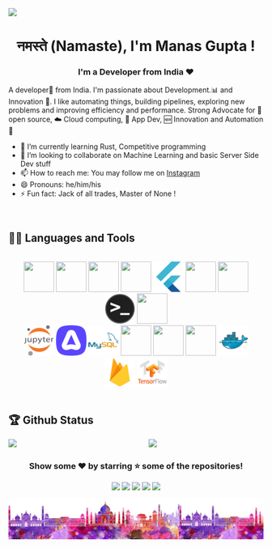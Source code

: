 ![](https://raw.githubusercontent.com/halfrost/halfrost/master/icons/header_.png)

<h1 align="center"> नमस्ते (Namaste), I'm Manas Gupta  ! </h1>

<h3 align="center">I'm a Developer from India ❤</h3>



A developer🎯 from India. I'm passionate about Development.:bar_chart: and Innovation :construction:. I like automating things, building pipelines, exploring new problems and improving efficiency and performance. Strong Advocate for 📜 open source, :cloud: Cloud computing, 🚀 App Dev, :new: Innovation and Automation :robot: 

<!--<img width="50%" align="right" alt="Github Image" src="https://raw.githubusercontent.com/Manas1820/Manas1820/master/profile-first-pr-dark.svg" /> -->

- 🌱 I’m currently learning Rust, Competitive programming
- 👯 I’m looking to collaborate on Machine Learning and basic Server Side Dev stuff
- 📫 How to reach me: You may follow me on [Instagram](https://www.instagram.com/manasgupta1820/) 
- 😄 Pronouns: he/him/his
- ⚡ Fun fact: Jack of all trades, Master of None ! 
<br />


## 👨‍💻 Languages and Tools

<br>

<div align="center">
 
<img src="https://github.com/Subhampreet/Subhampreet/blob/master/logos/c++.png?raw=true" height="60" width="60">
<img src="https://github.com/Subhampreet/Subhampreet/blob/master/logos/python.png?raw=true" height="60" width="60">
<img src="https://github.com/Subhampreet/Subhampreet/blob/master/logos/JS.png?raw=true" height="60" width="60">
<img src="https://cdn.iconscout.com/icon/free/png-512/node-js-1174925.png" height="60" width="60">
<img src="https://github.com/devicons/devicon/blob/master/icons/flutter/flutter-original.svg" height="60" width="60">
<img src="https://github.com/Subhampreet/Subhampreet/blob/master/logos/css.png?raw=true" height="60" width="60">
<img src="https://github.com/Subhampreet/Subhampreet/blob/master/logos/html.png?raw=true" height="60" width="60">
<img height="60" width="60" src="https://raw.githubusercontent.com/github/explore/80688e429a7d4ef2fca1e82350fe8e3517d3494d/topics/terminal/terminal.png">
<img src="https://img.icons8.com/color/452/mongodb.png" height="60" width="60">


<br>



<img src="https://github.com/devicons/devicon/blob/master/icons/jupyter/jupyter-original-wordmark.svg" height="60" width="60">
<img src="https://github.com/devicons/devicon/blob/master/icons/adonisjs/adonisjs-original.svg" height="60" width="60">
<img src="https://github.com/devicons/devicon/blob/master/icons/mysql/mysql-original-wordmark.svg" height="60" width="60">
<img src="https://github.com/Subhampreet/Subhampreet/blob/master/logos/postgres.png?raw=true" height="60" width="60">
<img src="https://github.com/Subhampreet/Subhampreet/blob/master/logos/git.png?raw=true" height="60" width="60">
<img src="https://github.com/Subhampreet/Subhampreet/blob/master/logos/vs.png?raw=true" height="60" width="60">
<img src="https://github.com/devicons/devicon/blob/master/icons/docker/docker-original.svg" height="60" width="60">
<img height="60" width="60" src="https://raw.githubusercontent.com/github/explore/80688e429a7d4ef2fca1e82350fe8e3517d3494d/topics/firebase/firebase.png">
<img height="60" width="60" src="https://raw.githubusercontent.com/github/explore/80688e429a7d4ef2fca1e82350fe8e3517d3494d/topics/tensorflow/tensorflow.png">

</div>


<br >

## 🏆 Github Status

<img  src="https://github-readme-stats.vercel.app/api?username=Manas1820&show_icons=true&hide_border=true&theme=dark" width="45%" align="right" >

<img  src="https://github-readme-streak-stats.herokuapp.com/?user=Manas1820&theme=dark" width="45%" >

<br>

<div align="center">


### Show some ❤️ by starring ⭐ some of the repositories!


[<img src="https://img.shields.io/badge/linkedin-%230077B5.svg?&style=for-the-badge&logo=linkedin&logoColor=white">](https://www.linkedin.com/in/manas-gupta-253760192/)
[<img src="https://img.shields.io/badge/instagram-%23E4405F.svg?&style=for-the-badge&logo=instagram&logoColor=white">](https://www.instagram.com/manasgupta1820/)
[<img src="https://img.shields.io/badge/facebook-%231877F2.svg?&style=for-the-badge&logo=facebook&logoColor=white">](https://www.facebook.com/manas.gupta.52438174/)
[<img src="https://img.shields.io/badge/stackoverflow-%231877F2.svg?&style=for-the-badge&logo=stackoverflow&logoColor=white&color=orange">](https://stackoverflow.com/users/16760059/manas-gupta)
[<img src="https://img.shields.io/badge/Twitter-1DA1F2?style=for-the-badge&logo=twitter&logoColor=white">](https://twitter.com/manasgupta1820)
<!-- [<img src="https://img.shields.io/badge/Portfolio-%23000000.svg?&style=for-the-badge">](https://www.youtube.com/watch?v=dQw4w9WgXcQ) -->



</div>


![](https://github.com/Manas1820/Manas1820/blob/master/footer.png)
